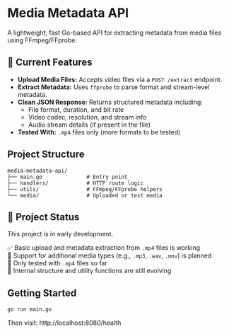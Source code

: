 # Media Metadata API

A lightweight, fast Go-based API for extracting metadata from media files using FFmpeg/FFprobe.

## 🚀 Current Features

- **Upload Media Files:** Accepts video files via a `POST /extract` endpoint.
- **Extract Metadata:** Uses `ffprobe` to parse format and stream-level metadata.
- **Clean JSON Response:** Returns structured metadata including:
  - File format, duration, and bit rate
  - Video codec, resolution, and stream info
  - Audio stream details (if present in the file)
- **Tested With:** `.mp4` files only (more formats to be tested)


## Project Structure
```
media-metadata-api/
├── main.go              # Entry point
├── handlers/            # HTTP route logic
├── utils/               # FFmpeg/FFprobe helpers
└── media/               # Uploaded or test media
```

## 📌 Project Status

This project is in early development.

✅ Basic upload and metadata extraction from `.mp4` files is working  
🚧 Support for additional media types (e.g., `.mp3`, `.wav`, `.mov`) is planned  
🧪 Only tested with `.mp4` files so far  
📂 Internal structure and utility functions are still evolving  


## Getting Started

```bash
go run main.go
``` 
Then visit: http://localhost:8080/health